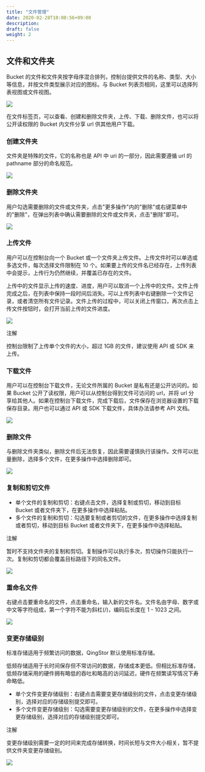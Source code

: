 ```yaml
---
title: "文件管理"
date: 2020-02-28T10:08:56+09:00
description:
draft: false
weight: 2
---
```


## 文件和文件夹

Bucket 的文件和文件夹按字母序混合排列，控制台提供文件的名称、类型、大小等信息，并按文件类型展示对应的图标。与 Bucket 列表页相同，这里可以选择列表视图或文件视图。

![](object_fileview.png)

在文件标签页，可以查看、创建和删除文件夹，上传、下载、删除文件，也可以将公开读权限的 Bucket 内文件分享 url 供其他用户下载。

### 创建文件夹

文件夹是特殊的文件，它的名称也是 API 中 uri 的一部分，因此需要遵循 url 的 pathname 部分的命名规范。

![](create_folder.png)

### 删除文件夹

用户勾选需要删除的文件或文件夹，点击"更多操作"内的"删除"或右键菜单中的"删除"，在弹出列表中确认需要删除的文件或文件夹，点击"删除"即可。

![](delete_folder.png)


### 上传文件

用户可以在控制台向一个 Bucket 或一个文件夹上传文件。上传文件时可以单选或多选文件，每次选择文件限制在 10 个。如果要上传的文件名已经存在，上传列表中会提示，上传行为仍然继续，并覆盖已存在的文件。

上传中的文件显示上传的速度、进度，用户可以取消一个上传中的文件。文件上传完成之后，在列表中保持一段时间后消失。可以上传列表中右键删除一个文件记录，或者清空所有文件记录。文件上传的过程中，可以关闭上传窗口，再次点击上传文件按钮时，会打开当前上传的文件进度。

![](upload_files.png)

注解

控制台限制了上传单个文件的大小，超过 1GB 的文件，建议使用 API 或 SDK 来上传。

### 下载文件

用户可以在控制台下载文件，无论文件所属的 Bucket 是私有还是公开访问的。如果 Bucket 公开了读权限，用户可以从控制台得到文件可访问的 url，并将 url 分享给其他人。如果在控制台下载文件，完成下载后，文件保存在浏览器设置的下载保存目录。用户也可以通过 API 或 SDK 下载文件，具体办法请参考 API 文档。

![](share_file.png)

### 删除文件

与删除文件夹类似，删除文件后无法恢复，因此需要谨慎执行该操作。文件可以批量删除，选择多个文件，在更多操作中选择删除即可。

![](delete_files.png)

### 复制和剪切文件

- 单个文件的复制和剪切：右键点击文件，选择复制或剪切，移动到目标 Bucket 或者文件夹下，在更多操作中选择粘贴。
- 多个文件的复制和剪切：勾选要复制或者剪切的文件，在更多操作中选择复制或者剪切，移动到目标 Bucket 或者文件夹下，在更多操作中选择粘贴。

注解

暂时不支持文件夹的复制和剪切。复制操作可以执行多次，剪切操作只能执行一次。复制和剪切都会覆盖目标路径下的同名文件。

![](object_copy.png)

### 重命名文件

右键点击要重命名的文件，点击重命名，输入新的文件名。文件名由字母、数字或中文等字符组成，第一个字符不能为斜杠(/)，编码后长度在 1 - 1023 之间。

![](rename_file.png)

### 变更存储级别

标准存储适用于频繁访问的数据，QingStor 默认使用标准存储。

低频存储适用于长时间保存但不常访问的数据，存储成本更低。但相比标准存储，低频存储采用的硬件拥有略低的吞吐和略高的访问延迟，硬件在频繁读写情况下寿命略低。

- 单个文件变更存储级别：右键点击需要变更存储级别的文件，点击变更存储级别，选择对应的存储级别提交即可。
- 多个文件变更存储级别：勾选需要变更存储级别的文件，在更多操作中选择变更存储级别，选择对应的存储级别提交即可。

注解

变更存储级别需要一定的时间来完成存储转换，时间长短与文件大小相关，暂不提供文件夹变更存储级别。

![](alter_storage_class.png)
